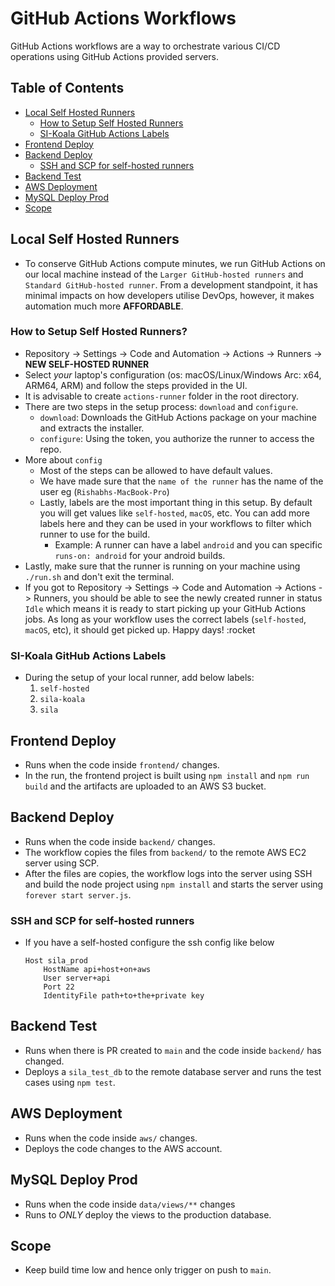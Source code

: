# GitHub Actions Workflows

GitHub Actions workflows are a way to orchestrate various CI/CD operations using GitHub Actions provided servers. 

## Table of Contents
- [Local Self Hosted Runners](#local-self-hosted-runners)
    - [How to Setup Self Hosted Runners](#how-to-setup-self-hosted-runners)
    - [SI-Koala GitHub Actions Labels](#si-koala-github-actions-labels)
- [Frontend Deploy](#frontend-deploy)
- [Backend Deploy](#backend-deploy)
    - [SSH and SCP for self-hosted runners](#ssh-and-scp-for-self-hosted-runners)
- [Backend Test](#backend-test)
- [AWS Deployment](#aws-deployment)
- [MySQL Deploy Prod](#mysql-deploy-prod)
- [Scope](#scope)

## Local Self Hosted Runners
- To conserve GitHub Actions compute minutes, we run GitHub Actions on our local machine instead of the `Larger GitHub-hosted runners` and `Standard GitHub-hosted runner`. From a development standpoint, it has minimal impacts on how developers utilise DevOps, however, it makes automation much more **AFFORDABLE**.

### How to Setup Self Hosted Runners?
- Repository -> Settings -> Code and Automation -> Actions -> Runners -> **NEW SELF-HOSTED RUNNER**
- Select *your* laptop's configuration (os: macOS/Linux/Windows Arc: x64, ARM64, ARM) and follow the steps provided in the UI.
- It is advisable to create `actions-runner` folder in the root directory.
- There are two steps in the setup process: `download` and `configure`.
    - `download`: Downloads the GitHub Actions package on your machine and extracts the installer.
    - `configure`: Using the token, you authorize the runner to access the repo.
- More about `config`
    - Most of the steps can be allowed to have default values.
    - We have made sure that the `name of the runner` has the name of the user eg (`Rishabhs-MacBook-Pro`)
    - Lastly, labels are the most important thing in this setup. By default you will get values like `self-hosted`, `macOS`, etc. You can add more labels here and they can be used in your workflows to filter which runner to use for the build. 
        - Example: A runner can have a label `android` and you can specific `runs-on: android` for your android builds. 
- Lastly, make sure that the runner is running on your machine using `./run.sh` and don't exit the terminal.
- If you got to Repository -> Settings -> Code and Automation -> Actions -> Runners, you should be able to see the newly created runner in status `Idle` which means it is ready to start picking up your GitHub Actions jobs. As long as your workflow uses the correct labels (`self-hosted`, `macOS`, etc), it should get picked up. Happy days! :rocket

### SI-Koala GitHub Actions Labels
- During the setup of your local runner, add below labels:
    1. `self-hosted`
    2. `sila-koala`
    3. `sila`

## Frontend Deploy
- Runs when the code inside `frontend/` changes. 
- In the run, the frontend project is built using `npm install` and `npm run build` and the artifacts are uploaded to an AWS S3 bucket. 

## Backend Deploy
- Runs when the code inside `backend/` changes.
- The workflow copies the files from `backend/` to the remote AWS EC2 server using SCP.
- After the files are copies, the workflow logs into the server using SSH and build the node project using `npm install` and starts the server using `forever start server.js`.

### SSH and SCP for self-hosted runners
- If you have a self-hosted configure the ssh config like below
    ```
    Host sila_prod 
        HostName api+host+on+aws
        User server+api
        Port 22 
        IdentityFile path+to+the+private key
    ```

## Backend Test
- Runs when there is PR created to `main` and the code inside `backend/` has changed.
- Deploys a `sila_test_db` to the remote database server and runs the test cases using `npm test`.

## AWS Deployment
- Runs when the code inside `aws/` changes.
- Deploys the code changes to the AWS account.

## MySQL Deploy Prod
- Runs when the code inside `data/views/**` changes
- Runs to *ONLY* deploy the views to the production database.

## Scope
- Keep build time low and hence only trigger on push to `main`.